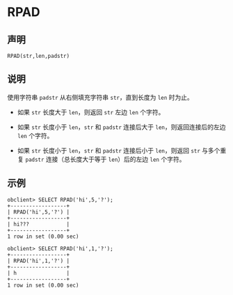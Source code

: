 RPAD
=========================



声明
-----------------------

```unknow
RPAD(str,len,padstr)
```



说明
-----------------------

使用字符串 `padstr` 从右侧填充字符串 `str`，直到长度为 `len` 时为止。

* 如果 `str` 长度大于 `len`，则返回 `str` 左边 `len` 个字符。



* 如果 `str` 长度小于 `len`，`str` 和 `padstr` 连接后大于 `len`，则返回连接后的左边 `len` 个字符。



* 如果 `str` 长度小于 `len`，`str` 和 `padstr` 连接后小于 `len`，则返回 `str` 与多个重复 `padstr` 连接（总长度大于等于 `len`）后的左边 `len` 个字符。






示例
-----------------------

```unknow
obclient> SELECT RPAD('hi',5,'?');
+------------------+
| RPAD('hi',5,'?') |
+------------------+
| hi???            |
+------------------+
1 row in set (0.00 sec)

obclient> SELECT RPAD('hi',1,'?');
+------------------+
| RPAD('hi',1,'?') |
+------------------+
| h                |
+------------------+
1 row in set (0.00 sec)
```
